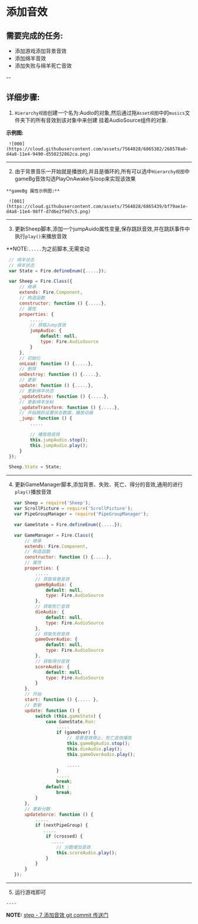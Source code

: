 # 添加音效

## 需要完成的任务:
- 添加游戏添加背景音效
- 添加绵羊音效
- 添加失败与绵羊死亡音效

--

## 详细步骤:

   1. `Hierarchy视图`创建一个名为:Audio的对象,然后通过拖`Asset视图`中的`musics`文件夹下的所有音效到该对象中来创建
   挂着AudioSource组件的对象.

   **示例图:**

     ![000](https://cloud.githubusercontent.com/assets/7564028/6865382/268578a0-d4a8-11e4-9490-d550232862ca.png)
   
   ----
   
   2. 由于背景音乐一开始就是播放的,并且是循环的,所有可以选中`Hierarchy视图`中 gameBg音效勾选PlayOnAwake与loop来实现该效果

    **gameBg 属性示例图:**

     ![001](https://cloud.githubusercontent.com/assets/7564028/6865439/bf79ae1e-d4a8-11e4-98ff-d7d6e2f9d7c5.png)
   
   ----
    
   3. 更新Sheep脚本,添加一个jumpAuido属性变量,保存跳跃音效,并在跳跃事件中执行`play()`来播放音效

   **NOTE:`.....`为之前脚本,无需变动

   ```js
    // 绵羊状态
    // 绵羊状态
    var State = Fire.defineEnum({.....});

    var Sheep = Fire.Class({
        // 继承
        extends: Fire.Component,
        // 构造函数
        constructor: function () {.....},
        // 属性
        properties: {
            .....
            // 获取Jump音效
            jumpAudio: {
                default: null,
                type: Fire.AudioSource
            }
        },
        // 初始化
        onLoad: function () {.....},
        // 删除
        onDestroy: function () {.....},
        // 更新
        update: function () {.....},
        // 更新绵羊状态
        _updateState: function () {.....},
        // 更新绵羊坐标
        _updateTransform: function () {.....},
        // 开始跳跃设置状态数据，播放动画
        _jump: function () {
            .....

            // 播放跳音效
            this.jumpAudio.stop();
            this.jumpAudio.play();
        }
    });

    Sheep.State = State;
   ```
   
   ----
   
   4. 更新GameManager脚本,添加背景、失败、死亡、得分的音效,通用的进行`play()`播放音效

   ```js
      var Sheep = require('Sheep');
      var ScrollPicture = require('ScrollPicture');
      var PipeGroupManager = require('PipeGroupManager');

      var GameState = Fire.defineEnum({.....});

      var GameManager = Fire.Class({
          // 继承
          extends: Fire.Component,
          // 构造函数
          constructor: function () {.....},
          // 属性
          properties: {
              .....
              // 获取背景音效
              gameBgAudio: {
                  default: null,
                  type: Fire.AudioSource
              },
              // 获取死亡音效
              dieAudio: {
                  default: null,
                  type: Fire.AudioSource
              },
              // 获取失败音效
              gameOverAudio: {
                  default: null,
                  type: Fire.AudioSource
              },
              // 获取得分音效
              scoreAudio: {
                  default: null,
                  type: Fire.AudioSource
              }
          },
          // 开始
          start: function () {..... },
          // 更新
          update: function () {
              switch (this.gameState) {
                  case GameState.Run:
                      .....
                      if (gameOver) {
                          // 背景音效停止，死亡音效播放
                          this.gameBgAudio.stop();
                          this.dieAudio.play();
                          this.gameOverAudio.play();

                          .....
                      }
                      .....
                      break;
                  default :
                      break;
              }
          },
          // 更新分数
          updateSorce: function () {
              .....
              if (nextPipeGroup) {
                 .....
                  if (crossed) {
                    .....
                      // 分数增加音效
                      this.scoreAudio.play();
                  }
              }
          }
      });
   ```
   
   ----
   
   5. 运行游戏即可
    
    ----
   
  **NOTE:** [ step - 7 添加音效 git commit 传送门](https://github.com/fireball-x/tutorial/commits/step-7)
